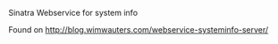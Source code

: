 Sinatra Webservice for system info

Found on http://blog.wimwauters.com/webservice-systeminfo-server/
